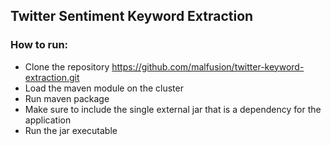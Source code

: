 ## Twitter Sentiment Keyword Extraction

### How to run:
- Clone the repository https://github.com/malfusion/twitter-keyword-extraction.git
- Load the maven module on the cluster
- Run maven package
- Make sure to include the single external jar that is a dependency for the application
- Run the jar executable
